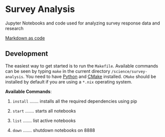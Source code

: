 # Survey Analysis

Jupyter Notebooks and code used for analyzing survey response data and research

[Markdown as code](./scrubb-data.md)

## Development

The easiest way to get started is to run the `Makefile`. Available commands can be seen by typing `make` in the current directory `/science/survey-analysis`. You need to have [Python](https://www.python.org/downloads/) and [CMake](https://cmake.org/) installed. `CMake` should be installed by default if you are using a `*.nix` operating system.

**Available Commands**:

1. `install` ....... installs all the required dependencies using pip

2. `start` ....... starts all notebooks

3. `list` ....... list active notebooks

4. `down` ....... shutdown notebooks on 8888
